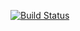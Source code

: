 [![Build Status](https://travis-ci.org/sayrilamar/MavenTest.svg?branch=master)](https://travis-ci.org/sayrilamar/MavenTest)
